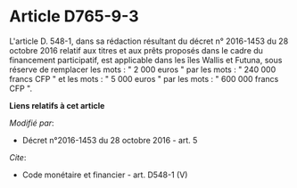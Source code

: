 # Article D765-9-3

L'article D. 548-1, dans sa rédaction résultant du décret n° 2016-1453 du 28 octobre 2016 relatif aux titres et aux prêts
proposés dans le cadre du financement participatif, est applicable dans les îles Wallis et Futuna, sous réserve de remplacer
les mots : " 2 000 euros " par les mots : " 240 000 francs CFP " et les mots : " 5 000 euros " par les mots : " 600 000
francs CFP ".

**Liens relatifs à cet article**

_Modifié par_:

  - Décret n°2016-1453 du 28 octobre 2016 - art. 5

_Cite_:

  - Code monétaire et financier - art. D548-1 (V)
